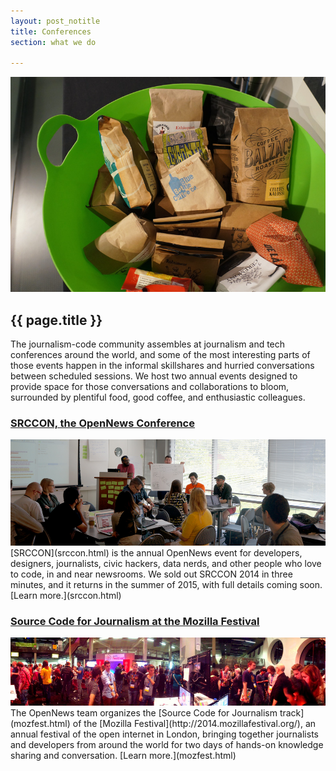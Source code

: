 ```yaml
---
layout: post_notitle
title: Conferences
section: what we do

---
```

<img src="/media/img/srcconcoffee.jpg" class="topline">

<h2>{{ page.title }}</h2>
<p class="bodybig">The journalism-code community assembles at journalism and tech conferences around the world, and some of the most interesting parts of those events happen in the informal skillshares and hurried conversations between scheduled sessions. We host two annual events designed to provide space for those conversations and collaborations to bloom, surrounded by plentiful food, good coffee, and enthusiastic colleagues.</p>

### [SRCCON, the OpenNews Conference](srccon.html) 
<img src="/media/img/srcconjeremy.jpg" class="topline">
[SRCCON](srccon.html)  is the annual OpenNews event for developers, designers, journalists, civic hackers, data nerds, and other people who love to code, in and near newsrooms. We sold out SRCCON 2014 in three minutes, and it returns in the summer of 2015, with full details coming soon. [Learn more.](srccon.html) 

### [Source Code for Journalism at the Mozilla Festival](mozfest.html) 
<img src="/media/img/mozfestpano.jpg" class="topline">
The OpenNews team organizes the [Source Code for Journalism track](mozfest.html)  of the [Mozilla Festival](http://2014.mozillafestival.org/), an annual festival of the open internet in London, bringing together journalists and developers from around the world for two days of hands-on knowledge sharing and conversation. [Learn more.](mozfest.html) 

